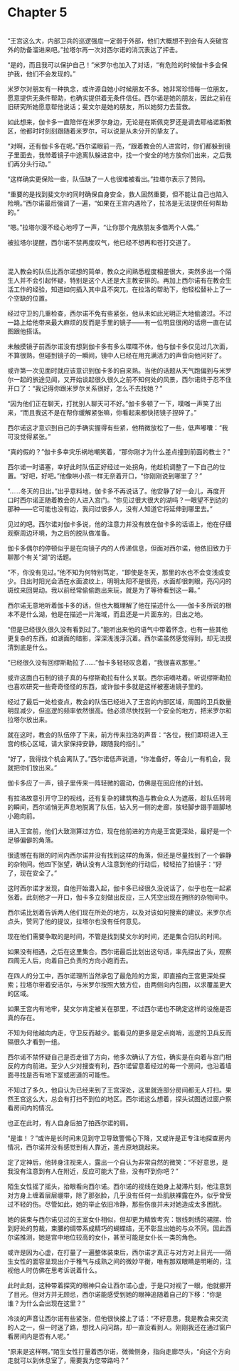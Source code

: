 # Chapter 5

<br>
“王宫这么大，内部卫兵的巡逻强度一定弱于外部，他们大概想不到会有人突破宫外的防备溜进来吧。”拉塔尔再一次对西尔诺的消沉表达了抨击。

“是的，而且我可以保护自己！”米罗尔也加入了对话，“有危险的时候伽卡多会保护我，他们不会发现的。”

米罗尔对朋友有一种执念，或许源自她小时候朋友不多。她非常珍惜每一位朋友，愿意提供无条件帮助，也确实提供着无条件信任。西尔诺是她的朋友，因此之前在旧研究所她愿意帮他说话；斐文尔是她的朋友，所以她努力去营救。

如此想来，伽卡多一直陪伴在米罗尔身边，无论是在斯佩克罗还是调去耶格诺斯教区，他都时时刻刻跟随着米罗尔，可以说是从未分开的挚友了。

“对啊，还有伽卡多在呢。”西尔诺眼前一亮，“跟着教会的人进宫时，你们都躲到镜子里面去，我带着镜子中途离队躲进宫中，找一个安全的地方放你们出来，之后我们再分头行动。”

“这样确实更保险一些，队伍缺了一人也很难被看出。”拉塔尔表示了赞同。

“重要的是找到斐文尔的同时确保自身安全，救人固然重要，但不能让自己也陷入险境。”西尔诺最后强调了一遍，“如果在王宫内遇险了，拉洛是无法提供任何帮助的。”

“嗯。”拉塔尔漫不经心地哼了一声，“让你那个鬼族朋友多借两个人偶。”

被拉塔尔提醒，西尔诺不禁再度叹气，他已经不想再和苍打交道了。

<br>

混入教会的队伍比西尔诺想的简单，教众之间熟悉程度相差很大，突然多出一个陌生人并不会引起怀疑，特别是这个人还是大主教安排的。再加上西尔诺有在教会生活工作的经验，知道如何插入其中且不突兀，在拉洛的帮助下，他轻松替补上了一个空缺的位置。

经过守卫的几重检查，西尔诺不免有些紧张，他从未如此光明正大地偷渡过。不过一路上给他带来最大麻烦的反而是手里的镜子——有一位明显很闲的话痨一直在试图跟他搭话。

未触摸镜子前西尔诺没有想到伽卡多有多么喋喋不休，他与伽卡多仅见过几次面，不算很熟，但碰到镜子的一瞬间，镜中人已经在用充满活力的声音向他问好了。

或许第一次见面时就应该意识到伽卡多的自来熟。当他的话题从天气跑偏到与米罗尔一起的旅途见闻，又开始谈起很久很久之前不知何处的风景，西尔诺终于忍不住开口了：“我记得你跟米罗尔关系很好，怎么不去找她？”

“因为他们正在聊天，打扰别人聊天可不好。”伽卡多顿了一下，噗嗤一声笑了出来，“而且我这不是在帮你缓解紧张嘛，你看起来都快把镜子捏碎了。”

西尔诺这才意识到自己的手确实握得有些紧，他稍微放松了一些，低声嘟囔：“我可没觉得紧张。”

“真的假的？”伽卡多幸灾乐祸地嘲笑着，“那你刚才为什么差点撞到前面的教士？”

西尔诺一时语塞，幸好此时队伍正好经过一处拐角，他趁机调整了一下自己的位置。“好吧，好吧。”他像哄小孩一样无奈着开口，“你刚刚说到哪里了？”

“……冬天的日出。”出乎意料地，伽卡多不再说话了。他安静了好一会儿，再度开口时西尔诺正随着教会的人进入宫门。“你见过很大很大的湖吗？一眼望不到边的那种——它可能也没有边，我问过很多人，没有人知道它将延伸到哪里去。”

见过的吧。西尔诺对伽卡多说，他的注意力并没有放在伽卡多的话语上，他在仔细观察周边环境，为之后的脱队做准备。

伽卡多偶尔的停顿似乎是在向镜子内的人传递信息，但面对西尔诺，他依旧致力于聊那个有关“湖”的话题。

“不，你没有见过。”他不知为何特别笃定，“即使是冬天，那里的水也不会变浅或变少。日出时阳光会洒在水面波纹上，明明太阳不是很亮，水面却很刺眼，亮闪闪的斑纹来回晃动。我以前经常偷偷跑出来玩，就是为了等待看到这一幕。”

西尔诺无意地听着伽卡多的话，但也大概理解了他在描述什么——伽卡多所说的根本不是什么湖，他是在描述一片海域，而且还是一片面东的，日出之地。

“但是已经很久很久没有看到过了。”能听出来他的语气中带着怀念，也有一些其他更复杂的东西，如湖面的暗影，深深浅浅浮沉着。西尔诺虽然感觉得到，却无法摸清到底是什么。

“已经很久没有回缪斯勒拉了……”伽卡多轻轻叹息着，“我很喜欢那里。”

或许这面白石制的镜子真的与缪斯勒拉有什么关联。西尔诺嘀咕着。听说缪斯勒拉也喜欢研究一些奇奇怪怪的东西，或许伽卡多就是这样被塞进镜子里的。

经过了最后一处检查点，教会的队伍已经进入了王宫的内部区域，周围的卫兵数量明显减少，但巡逻的频率依然很高。他必须尽快找到一个安全的地方，把米罗尔和拉塔尔放出来。

就在这时，教会的队伍停了下来，前方传来拉洛的声音：“各位，我们即将进入王宫的核心区域，请大家保持安静，跟随我的指引。”

“好了，我得找个机会离队了。”西尔诺低声说道，“你准备好，等会儿一有机会，我就把你们放出来。”

伽卡多应了一声，镜子里传来一阵轻微的震动，仿佛是在回应他的计划。

有拉洛故意引开守卫的视线，还有复杂的建筑构造与教会众人为遮蔽，趁队伍转弯的瞬间，西尔诺悄无声息地脱离了队伍，钻入另一侧的走廊，放轻脚步蹑手蹑脚地小跑向前。

进入王宫前，他们大致测算过方位，现在他前进的方向是王宫更深处，最好是一个足够偏僻的角落。

很遗憾在有限的时间内西尔诺并没有找到这样的角落，但还是尽量找到了一个僻静的杂物间。他四下张望，确认没有人注意到他的行动后，轻轻拍了拍镜子：“好了，现在安全了。”

这时西尔诺才发现，自他开始潜入起，伽卡多已经很久没说话了，似乎也在一起紧张着。此刻他才一开口，伽卡多立刻做出反应，三人凭空出现在拥挤的杂物间中。

西尔诺比划着告诉两人他们现在所处的地方，以及对该如何搜索的建议。米罗尔点点头，赞同了他的提议，拉塔尔也没有任何意见。

现在他们需要争取的是时间，不管是找到斐文尔的时间，还是集合归队的时间。

如果没有相遇，之后在这里集合。西尔诺最后比划出这句话，率先探出了头，观察四周无人后，向着自己负责的方向小跑而去。

在四人的分工中，西尔诺理所当然承包了最危险的方案，即直接向王宫更深处探索；拉塔尔带着安洁尔，与米罗尔按照大致方位，由两侧向内包围，以求覆盖更大的区域。

如果王宫内有地牢，斐文尔肯定被关在那里，不过西尔诺也不确定这样的设施是否真的存在。

不知为何他越向内走，守卫反而越少。能看见的更多是定点岗哨，巡逻的卫兵反而隔很久才看到一组。

西尔诺不禁怀疑自己是否走错了方向，他多次确认了方位，确实是在向着与宫门相反的方向前进。至少人少对搜查有利，西尔诺留意着经过的每一个房间，也沿着墙面寻找是否有地下室或密道的可能性。

不知过了多久，他自认为已经来到了王宫深处，这里就连部分房间都无人打扫。果然王宫这么大，总会有打扫不到位的地区。西尔诺这么想着，探头试图透过窗户察看房间内的情况。

也正在此时，有人自身后拍了拍西尔诺的肩。

“是谁！？”或许是长时间未见到守卫导致警惕心下降，又或许是正专注地探查房内情况，西尔诺并没有感觉到有人靠近，差点原地跳起来。

定了定神后，他转身注视来人，露出一个自认为非常自然的微笑：“不好意思，是我没有注意到有人在附近，反应可能大了些，没有吓到你吧？”

陌生女性摇了摇头，抬眼看向西尔诺。西尔诺的视线在她身上凝滞片刻，他注意到对方身上缠着层层绷带，除了那张脸，几乎没有任何一处肌肤裸露在外，似乎曾受过不轻的伤。尽管如此，她的举止依旧冷静，那些伤痕并未对她造成太多困扰。

她的装束与西尔诺见过的王室女仆相似，但却更为精致考究：银线刺绣的裙摆、恰到好处的剪裁，束腰的绸带系成精巧的蝴蝶结，无不彰显出她的与众不同。因此西尔诺推测，她是宫中地位较高的女仆，甚至可能是女仆长一类的角色。

或许是因为心虚，在打量了一遍整体装束后，西尔诺才真正与对方对上目光——陌生女性的面容呈现出介于稚气与成熟之间的微妙平衡，唯有那双眼睛是明晰的，注视他人时仿佛在思考诉说着什么。

此时此刻，这种带着探究的眼神只会让西尔诺心虚，于是只对视了一眼，他就挪开了目光。但对方并无顾忌，西尔诺能感受到她的眼神追随着自己的下移：“你是谁？为什么会出现在这里？”

冷淡的声音让西尔诺有些紧张，但他很快接上了话：“不好意思，我是教会来交流的人之一，但一时迷了路，想找人问问路，却一直没看到人。刚刚我还在通过窗户看房间内是否有人呢。”

“原来是这样啊。”陌生女性打量着西尔诺，微微侧身，指向走廊尽头，“向这个方向走就可以到休息室了，需要我为您带路吗？”
